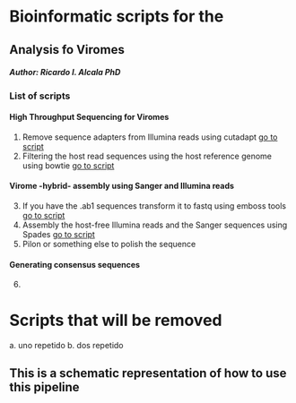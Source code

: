 # Bioinformatic scripts for the 
## Analysis fo Viromes

##### Author: Ricardo I. Alcala PhD

### List of scripts 
#### High Throughput Sequencing for Viromes
1. Remove sequence adapters from Illumina reads using cutadapt [go to script](https://github.com/ricardoi/VirPMex/blob/main/scripts/cut_adapt.sh)
2. Filtering the host read sequences using the host reference genome using bowtie [go to script](https://github.com/ricardoi/VirPMex/blob/main/scripts/host_genomeseqs-removal.sh)
#### Virome -hybrid- assembly using Sanger and Illumina reads 
3. If you have the .ab1 sequences transform it to fastq using emboss tools [go to script](https://github.com/ricardoi/VirPMex/blob/main/scripts/abi2fastq.sh)
4. Assembly the host-free Illumina reads and the Sanger sequences using Spades [go to script](https://github.com/ricardoi/VirPMex/blob/main/scripts/Spades_metaviralassembler.sh)
5. Pilon or something else to polish the sequence
#### Generating consensus sequences 
6. 

# Scripts that will be removed
a. uno repetido
b. dos repetido

This is a schematic representation of how to use this pipeline
- 

